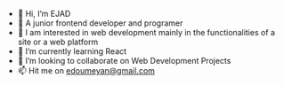 - 👋 Hi, I’m EJAD
- 🌱 A junior frontend developer and programer
- 👀 I am interested in web development mainly in the functionalities of a site or a web platform
- 🌱 I’m currently learning React
- 💞️ I’m looking to collaborate on Web Development Projects
- 📫 Hit me on edoumeyan@gmail.com

<!---
Ejad1/Ejad1 is a ✨ special ✨ repository because its `README.md` (this file) appears on your GitHub profile.
You can click the Preview link to take a look at your changes.
--->
